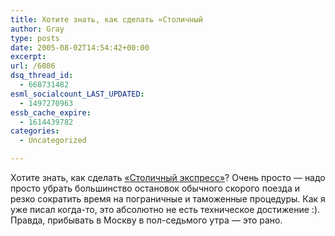 ```yaml
---
title: Хотите знать, как сделать «Столичный
author: Gray
type: posts
date: 2005-08-02T14:54:42+00:00
excerpt:
url: /6086
dsq_thread_id:
  - 668731482
esml_socialcount_LAST_UPDATED:
  - 1497270963
essb_cache_expire:
  - 1614439782
categories:
  - Uncategorized

---
```








Хотите знать, как сделать <a href="http://www.rbc.ru/rbcfreenews.shtml?/20050802000816.shtml" target="_blank">&#171;Столичный экспресс&#187;</a>? Очень просто &#8212; надо просто убрать большинство остановок обычного скорого поезда и резко сократить время на пограничные и таможенные процедуры. Как я уже писал когда-то, это абсолютно не есть техническое достижение :).  
Правда, прибывать в Москву в пол-седьмого утра &#8212; это рано.